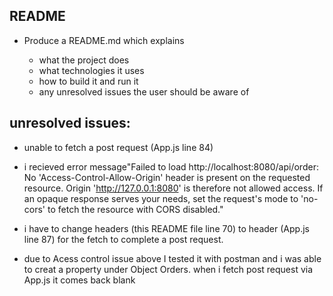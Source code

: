 ## README

- Produce a README.md which explains

  - what the project does
  - what technologies it uses
  - how to build it and run it
  - any unresolved issues the user should be aware of

## unresolved issues:

- unable to fetch a post request (App.js line 84)

- i recieved error message"Failed to load http://localhost:8080/api/order: No 'Access-Control-Allow-Origin' header is present on the requested resource. Origin 'http://127.0.0.1:8080' is therefore not allowed access. If an opaque response serves your needs, set the request's mode to 'no-cors' to fetch the resource with CORS disabled."

- i have to change headers (this README file line 70) to header (App.js line 87) for the fetch to complete a post request.

- due to Acess control issue above I tested it with postman and i was able to creat a property under Object Orders. when i fetch post request via App.js it comes back blank
